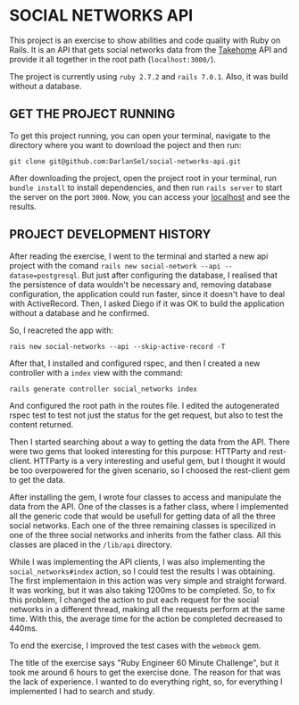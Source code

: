 # SOCIAL NETWORKS API

This project is an exercise to show abilities and code quality with Ruby on Rails. It is an API that gets social networks data from the [Takehome](https://takehome.io/) API and provide it all together in the root path (`localhost:3000/`).

The project is currently using `ruby 2.7.2` and `rails 7.0.1`. Also, it was build without a database.

## GET THE PROJECT RUNNING
To get this project running, you can open your terminal, navigate to the directory where you want to download the poject and then run:
```
git clone git@github.com:DarlanSel/social-networks-api.git
```

After downloading the project, open the project root in your terminal, run `bundle install` to install dependencies, and then run `rails server` to start the server on the port `3000`. Now, you can access your [localhost](http://localhost:3000/) and see the results.


## PROJECT DEVELOPMENT HISTORY

After reading the exercise, I went to the terminal and started a new api project with the comand `rails new social-network --api --datase=postgresql`. But just after configuring the database, I realised that the persistence of data wouldn't be necessary and, removing database configuration, the application could run faster, since it doesn't have to deal with ActiveRecord. Then, I asked Diego if it was OK to build the application without a database and he confirmed.

So, I reacreted the app with:
```
rais new social-networks --api --skip-active-record -T
```
After that, I installed and configured rspec, and then I created a new controller with a `index` view with the command:
```
rails generate controller social_networks index
```
And configured the root path in the routes file.
I edited the autogenerated rspec test to test not just the status for the get request, but also to test the content returned.

Then I started searching about a way to getting the data from the API. There were two gems that looked interesting for this purpose: HTTParty and rest-client. HTTParty is a very interesting and useful gem, but I thought it would be too overpowered for the given scenario, so I choosed the rest-client gem to get the data.

After installing the gem, I wrote four classes to access and manipulate the data from the API. One of the classes is a father class, where I implemented all the generic code that would be usefull for getting data of all the three social networks. Each one of the three remaining classes is specilized in one of the three social networks and inherits from the father class. All this classes are placed in the `/lib/api` directory.

While I was implementing the API clients, I was also implementing the `social_networks#index` action, so I could test the results I was obtaining. The first implementaion in this action was very simple and straight forward. It was working, but it was also taking 1200ms to be completed. So, to fix this problem, I changed the action to put each request for the social networks in a different thread, making all the requests perform at the same time. With this, the average time for the action be completed decreased to 440ms.

To end the exercise, I improved the test cases with the `webmock` gem.

The title of the exercise says "Ruby Engineer 60 Minute Challenge", but it took me around 6 hours to get the exercise done. The reason for that was the lack of experience. I wanted to do everything right, so, for everything I implemented I had to search and study.
